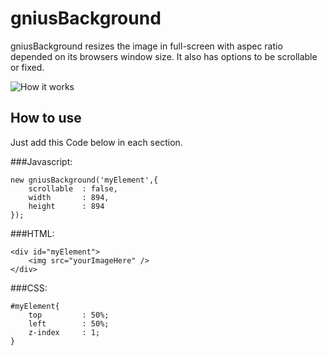 gniusBackground
===========

gniusBackground resizes the image in full-screen with aspec ratio depended on its browsers window size. It also has options to be scrollable or fixed.

![How it works](http://gnius.at/gniusBackground/gniusBackground.png)

How to use
----------

Just add this Code below in each section.

###Javascript:

    new gniusBackground('myElement',{
        scrollable  : false,
        width       : 894,
        height      : 894
    });

###HTML:

    <div id="myElement">
        <img src="yourImageHere" />
    </div>

###CSS:

    #myElement{
        top         : 50%;
        left        : 50%;
        z-index     : 1;
    }